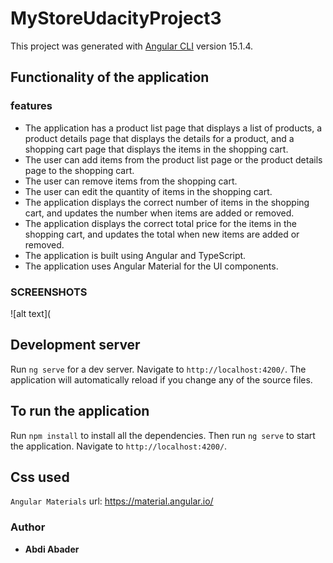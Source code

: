 # MyStoreUdacityProject3

This project was generated with [Angular CLI](https://github.com/angular/angular-cli) version 15.1.4.

## Functionality of the application
###  features
* The application has a product list page that displays a list of products, a product details page that displays the details for a product, and a shopping cart page that displays the items in the shopping cart.
* The user can add items from the product list page or the product details page to the shopping cart.
* The user can remove items from the shopping cart.
* The user can edit the quantity of items in the shopping cart.
* The application displays the correct number of items in the shopping cart, and updates the number when items are added or removed.
* The application displays the correct total price for the items in the shopping cart, and updates the total when new items are added or removed.
* The application is built using Angular and TypeScript.
* The application uses Angular Material for the UI components.

### SCREENSHOTS

![alt text](


## Development server

Run `ng serve` for a dev server. Navigate to `http://localhost:4200/`. The application will automatically reload if you change any of the source files.

## To run the application

Run `npm install` to install all the dependencies. Then run `ng serve` to start the application. Navigate to `http://localhost:4200/`.

## Css used

``` Angular Materials ```
url: https://material.angular.io/


### Author

* **Abdi Abader**


